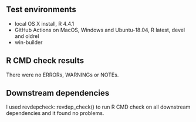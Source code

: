 ## Test environments
* local OS X install, R 4.4.1
* GitHub Actions on MacOS, Windows and Ubuntu-18.04, R latest, devel and oldrel
* win-builder

## R CMD check results  
There were no ERRORs, WARNINGs or NOTEs.

## Downstream dependencies
I used revdepcheck::revdep_check() to run R CMD check on all downstream dependencies 
and it found no problems.
